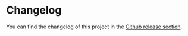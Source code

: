 # Changelog

You can find the changelog of this project in the [Github release section](https://github.com/ml-tooling/best-of-generator/releases).

